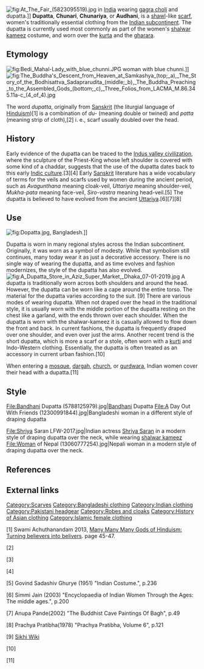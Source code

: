 ![](At_The_Fair_(5823095519).jpg "fig:At_The_Fair_(5823095519).jpg") in
[India](India "wikilink") wearing [gagra choli](gagra_choli "wikilink")
and dupatta.\]\] **Dupatta**, **Chunari**, **Chunariya**, or
**Audhani**, is a [shawl](shawl "wikilink")-like
[scarf](scarf "wikilink"), women's traditionally essential clothing from
the [Indian subcontinent](Indian_subcontinent "wikilink"). The dupatta
is currently used most commonly as part of the women's [shalwar
kameez](shalwar_kameez "wikilink") costume, and worn over the
[kurta](kurta "wikilink") and the [gharara](gharara "wikilink").

## Etymology

![](Bedi_Mahal-Lady_with_blue_chunni.JPG "fig:Bedi_Mahal-Lady_with_blue_chunni.JPG")
woman with blue chunni.\]\]
![](The_Buddha's_Descent_from_Heaven_at_Samkashya_(top;_a),_The_Story_of_the_Bodhisattva_Sadaprarudita_(middle;_b),_The_Buddha_Preaching_to_the_Assembled_Gods_(bottom;_c),_Three_Folios_from_LACMA_M.86.345.11a-c_(4_of_4).jpg "fig:The_Buddha's_Descent_from_Heaven_at_Samkashya_(top;_a),_The_Story_of_the_Bodhisattva_Sadaprarudita_(middle;_b),_The_Buddha_Preaching_to_the_Assembled_Gods_(bottom;_c),_Three_Folios_from_LACMA_M.86.345.11a-c_(4_of_4).jpg")

The word *dupatta*, originally from [Sanskrit](Sanskrit "wikilink") (the
liturgial language of [Hinduism](Hinduism "wikilink"))[1] is a
combination of *du-* (meaning double or twined) and *patta* (meaning
strip of cloth),[2] i. e., scarf usually doubled over the head.

## History

Early evidence of the dupatta can be traced to the [Indus valley
civilization](Indus_valley_civilization "wikilink"), where the sculpture
of the Priest-King whose left shoulder is covered with some kind of a
chaddar, suggests that the use of the dupatta dates back to this early
[Indic culture](History_of_India "wikilink").[3][4] Early
[Sanskrit](Sanskrit "wikilink") literature has a wide vocabulary of
terms for the veils and scarfs used by women during the ancient period,
such as *Avagunthana* meaning cloak-veil, *Uttariya* meaning
shoulder-veil, *Mukha-pata* meaning face-veil, *Siro-vastra* meaning
head-veil.[5] The dupatta is believed to have evolved from the ancient
[Uttariya](Uttariya "wikilink").[6][7][8]

## Use

![](Dopatta.jpg "fig:Dopatta.jpg"), Bangladesh.\]\]

Dupatta is worn in many regional styles across the Indian subcontinent.
Originally, it was worn as a symbol of modesty. While that symbolism
still continues, many today wear it as just a decorative accessory.
There is no single way of wearing the dupatta, and as time evolves and
fashion modernizes, the style of the dupatta has also evolved.
![](A_Dupatta_Store_in_Aziz_Super_Market,_Dhaka_07-01-2019.jpg "fig:A_Dupatta_Store_in_Aziz_Super_Market,_Dhaka_07-01-2019.jpg")
A dupatta is traditionally worn across both shoulders and around the
head. However, the dupatta can be worn like a cape around the entire
torso. The material for the dupatta varies according to the suit. [9]
There are various modes of wearing dupatta. When not draped over the
head in the traditional style, it is usually worn with the middle
portion of the dupatta resting on the chest like a garland, with the
ends thrown over each shoulder. When the dupatta is worn with the
shalwar-kameez it is casually allowed to flow down the front and back.
In current fashions, the dupatta is frequently draped over one shoulder,
and even over just the arms. Another recent trend is the short dupatta,
which is more a scarf or a stole, often worn with a
[kurti](kurta "wikilink") and Indo-Western clothing. Essentially, the
dupatta is often treated as an accessory in current urban fashion.[10]

When entering a [mosque](mosque "wikilink"),
[dargah](dargah "wikilink"), [church](church_(building) "wikilink"), or
[gurdwara](gurdwara "wikilink"), Indian women cover their head with a
dupatta.[11]

## Style

<File:Bandhani> Dupatta
(5788125979).jpg\|[Bandhani](Bandhani "wikilink") Dupatta <File:A> Day
Out With Friends (12300991844).jpg\|Bangladeshi woman in a different
style of draping dupatta

<File:Shriya> Saran LFW-2017.jpg\|Indian actress [Shriya
Saran](Shriya_Saran "wikilink") in a modern style of draping dupatta
over the neck, while wearing [shalwar kameez](shalwar_kameez "wikilink")
<File:Woman> of Nepal (13060777254).jpg\|Nepali woman in a modern style
of draping dupatta over the neck.

## References

## External links

[Category:Scarves](Category:Scarves "wikilink") [Category:Bangladeshi
clothing](Category:Bangladeshi_clothing "wikilink") [Category:Indian
clothing](Category:Indian_clothing "wikilink") [Category:Pakistani
headgear](Category:Pakistani_headgear "wikilink") [Category:Robes and
cloaks](Category:Robes_and_cloaks "wikilink") [Category:History of Asian
clothing](Category:History_of_Asian_clothing "wikilink")
[Category:Islamic female
clothing](Category:Islamic_female_clothing "wikilink")

[1] Swami Achuthanandam 2013, [Many Many Many Gods of Hinduism: Turning
believers into
belivers](https://books.google.com/books?id=PXX8AQAAQBAJ&pg=PT27&dq=sanskrit+is+hindi+liturgical+language&hl=en&sa=X&ved=0ahUKEwjgud_e3L3fAhWJrY8KHf5dCEoQ6AEIKjAA#v=onepage&q=sanskrit%20is%20hindi%20liturgical%20language&f=false).
page 45-47.

[2]

[3]

[4]

[5] Govind Sadashiv Ghurye (1951) "Indian Costume.", p.236

[6] Simmi Jain (2003) "Encyclopaedia of Indian Women Through the Ages:
The middle ages.", p.200

[7] Anupa Pande(2002) "The Buddhist Cave Paintings Of Bagh", p.49

[8] Prachya Pratibha(1978) "Prachya Pratibha, Volume 6", p.121

[9] [Sikhi Wiki](http://www.sikhiwiki.org/index.php/Chunni)

[10]

[11]